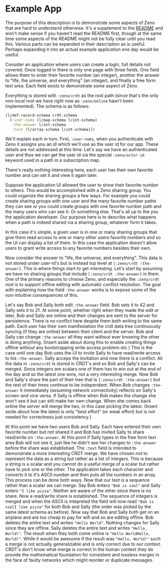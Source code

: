 # Example App

The purpose of this description is to demonstrate some aspects of Zeno that are
hard to understand otherwise. It's a supplement to the [README](./README.md)
and won't make sense if you haven't read the README first, though at the same
time some aspects of the README might not be fully clear until you read this.
Various parts can be expanded in their description as is useful. Perhaps
expanding it into an actual example application one day would be useful.

Consider an application where users can create a login, full details not
covered. Once logged in there is only one page with three fields. One field
allows them to enter their favorite number (an integer), another the answer to
"life, the universe, and everything" (an integer), and finally a free form text
area. Each field exists to demonstrate some aspect of Zeno.

Everything is stored with `:zeno/crdt` as the root path (since that's the only
non-local root we have right now as `:zeno/online` hasn't been implemented).
The schema is as follows:
```clojure
(l/def-record-schema crdt-schema
  [:user-nums (l/map-schema l/int-schema)
   :the-answer l/int-schema
   :text (l/array-schema l/int-schema)])
```

We'll explain each in turn. First, `:user-nums`, when you authenticate with
Zeno it assigns you an id which we'll use as the user id for our app. These
details are not addressed at this time. Let's say we have an authenticated
user and thus we can get the user id via the special `:zeno/actor-id` keyword
used in a path in a subscription map.

There's really nothing interesting here, each user has their own favorite
number and can set it and view it again later.

Suppose the application UI allowed the user to show their favorite number to
others. This would be accomplished with a Zeno sharing group. You could
organize the sharing groups a few ways. For example you could create sharing
groups with one user and the many favorite number paths they can see or you
could create groups with one favorite number path and the many users who can
see it. Or something else. That's all up to the you the application developer.
Our purpose here is to describe what happens when a path is indeed shared via a
sharing group, whatever form it takes.

In this case it's simple, a given user is in one or many sharing groups that
give them read access to one or many other users favorite numbers and so the
UI can display a list of them. In this case the application doesn't allow users
to grant write access to any favorite numbers besides their own.

Now consider the answer to "life, the universe, and everything". This data is
not stored under user-id's but is instead top level at `[:zeno/crdt
:the-answer]`. This is where things start to get interesting. Let's start by
assuming we have no sharing groups that include `[:zeno/crdt :the-answer]` in
them. One of the primary reasons to choose Zeno, and especially the
`:zeno/crdt` root is to support offline editing with automatic conflict
resolution. The goal with explaining how the field `:the-answer` works is to
expose some of the non-intuitive consequences of this.

Let's say Bob and Sally both edit `:the-answer` field. Bob sets it to 42 and
Sally sets it to 21. At some point, whether right when they made the edit or
later, Bob and Sally are online and their changes are sent to the server for
persistence. There is no conflict here despite them both writing to the same
path. Each user has their own manifestation the crdt data tree continuously
syncing (if they are online) between their client and the server. Bob and Sally
can change `:the-answer` all they want without ever knowing the other is doing
anything. (Insert aside about doing this to enable creating things offline
without any bootstrapping write access problem etc.) This is the case until one
day Bob uses the UI to invite Sally to have read/write access to his
`:the-answer`. Sally acceps the invitation and now there is a conflict. All the
data in `:zeno/crdt` is stored in CRDT's and so Bob and Sally's can be merged.
Since integers are scalars one of them has to win out at the end of the day and
so the latest one wins, not a very interesting merge. Now Bob and Sally's share
the part of their tree that is `[:zeno/crdt :the-answer]` but the rest of their
trees continue to be independent. When Bob changes `:the-answer` it immediately
(assuming network connectivity) reflects on Sally's screen and vice versa. If
Sally is offline when Bob makes the change she won't see it but can still make
her own change. When she comes back online the server will merge the two, in
this case picking the latest. (Insert aside about how the latest is only "best
effort" (or weak effort) but is not needed for correctness just consistency.)

At this point we have two users Bob and Sally. Each have entered their own
favorite number but not shared it and Bob has invited Sally to share read/write
on `:the-answer`. At this point if Sally types in the free form text area Bob
will not see it, just like he didn't see her changes to `:the-answer` before
the share was established. The `:text` field is intended to demonstrate a more
interesting CRDT merge. We have chosen not to represent the data as a string
but rather as a list of integers. This is because a string is a scalar and you
cannot do a useful merge of a scalar but rather have to pick one or the other.
The application takes each character and converts it to it's ASCII number and
then puts all the numbers in an array. This process can be done both ways. Now
that our text is a sequence rather than a scalar we can merge. Say Bob enters
`"Bob is cool"` and Sally enters `"I like pizza"`. Neither are aware of the
other since there is no share. Now a read/write share is established. The
sequence of integers is merged and when the ASCII is intepreted the field will
now read `"Bob is coolI like pizza"` for both Bob and Sally (the order was
picked by the same latest schema as before). Now say that Bob and Sally both
get on an airplane and are too cheap to pay for wifi and so are editing
offline. Bob deletes the entire text and writes `"Hello World"`. Nothing
changes for Sally since they are offline. Sally deletes the entire text and
writes `"Hello, World!"`. The result when they both come online is `"Hello
WorldHello, World!"`. While it would be awesome if the result was `"Hello,
World!"` such a merge is not actually generalizable and is only correct due to
our context. CRDT's don't know what merge is correct in the human context they
do provide the mathematical foundation for consistent and lossless merges in
the face of faulty networks which might reorder or duplicate messages.
